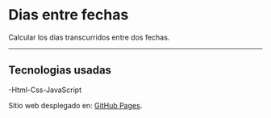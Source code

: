 # Dias entre fechas
Calcular los dias transcurridos entre dos fechas.
***
## Tecnologias usadas
-Html-Css-JavaScript

Sitio web desplegado en: [GitHub Pages](https://pages.github.com/).
